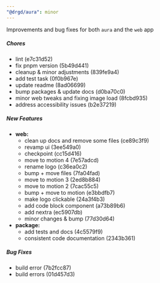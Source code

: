 ```yaml
---
"@drgd/aura": minor
---
```


Improvements and bug fixes for both `aura` and the `web` app

##### Chores

- lint (e7c31d52)
- fix pnpm version (5b49d441)
- cleanup & minor adjustments (839fe9a4)
- add test task (0f0b967e)
- update readme (8ad06699)
- bump packages & update docs (d0ba70c0)
- minor web tweaks and fixing image load (8fcbd935)
- address accessibility issues (b2e37219)

##### New Features

- **web:**
  - clean up docs and remove some files (ce89c3f9)
  - revamp ui (3ee549a0)
  - checkpoint (cc15d416)
  - move to motion 4 (7e57adcd)
  - rename logo (c36ea0c2)
  - bump + move files (7fa04fad)
  - move to motion 3 (2ed8b884)
  - move to motion 2 (7cac55c5)
  - bump + move to motion (e3bbdfb7)
  - make logo clickable (24a3f4b3)
  - add code block component (a73b89b6)
  - add nextra (ec5907db)
  - minor changes & bump (77d30d64)
- **package:**
  - add tests and docs (4c5579f9)
  - consistent code documentation (2343b361)

##### Bug Fixes

- build error (7b2fcc87)
- build errors (01d457d3)
